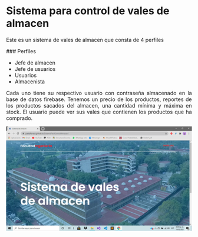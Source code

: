 # Sistema para control de vales de almacen

<p align=" justify">
 Este es un sistema de vales de almacen que consta de 4 perfiles
</p>
### Perfiles

  - Jefe de almacen
  - Jefe de usuarios
  - Usuarios
  - Almacenista
  
<p align=" justify">
 Cada uno tiene su respectivo usuario con contraseña almacenado en la base de datos firebase. Tenemos un precio de los productos, reportes de los productos sacados del almacen, una cantidad mínima y máxima en stock. El usuario puede ver sus vales que contienen los productos que ha comprado. 
</p>

<div align="center">
	<img src="Imagenes/portada.png" alt="Inicio" width="800"/>
</div>
